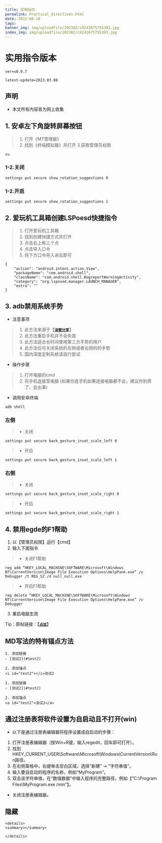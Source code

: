 ```yaml
---
title: 实用指令
permalink: Practical_directives.html
date: 2022-08-18
tags:
banner_img: img/uploadfile/202302/c9241675755393.jpg
index_img: img/uploadfile/202302/c9241675755393.jpg
---
```

# <i id="用指令版本"></i>实用指令版本
```
ver=v0.0.7

latest-update=2023.03.08

```

## <i id="声明"></i>声明
-  本文所有内容皆为网上收集

## <i id="安卓左下角旋转屏幕按钮"></i>1. 安卓左下角旋转屏幕按钮
> 1. 打开《MT管理器》
> 2. 找到《终端模拟器》并打开
> 3.获取管理员权限

```
su
```

### <i id="关闭"></i>1-2.关闭

```
settings put secure show_rotation_suggestions 0
```

### <i id="开启"></i>1-2.开启

```
settings put secure show_rotation_suggestions 1
```

## <i id="爱玩机工具箱创建LSPoesd快捷指令"></i>2. 爱玩机工具箱创建LSPoesd快捷指令
> 1. 打开爱玩机工具箱
> 2. 找到创建快捷方式并打开
> 3. 点击右上角三个点
> 4. 点击导入口令
> 5. 将下方口令导入进去即可

```
{
    "action": "android.intent.action.View",
    "packageName": "com.android.shell",
    "className": "com.android.shell.BugreportWarningActivity",
    "category": "org.lsposed.manager.LAUNCH_MANAGER",
    "extra": ""
}

```

## <i id="adb禁用系统手势"></i>3. adb禁用系统手势
- 注意事项
> 1. 此方法来源于【<u>[**`油管分享`**](https://youtu.be/92luOg5hK00 "油管分享")</u>】
> 2. 此方法重启手机并不会失效
> 3. 此方法适合长时间使用第三方手势的用户
> 4. 此方法仅可关闭系统的左侧或者右侧的的手势
> 5. 国内深度定制系统请自行尝试

- 操作步骤
> 1. 打开电脑的cmd
> 2. 将手机连接至电脑
(如果你连手机如果连接电脑都不会，建议你别弄了，会出事)

- 调用安卓终端

```
adb shell
```

### <i id="左侧"></i>左侧
> - 关闭

```
settings put secure back_gesture_inset_scale_left 0
```

> - 开启

```
settings put secure back_gesture_inset_scale_left 1
```

### <i id="右侧"></i>右侧
> - 关闭

```
settings put secure back_gesture_inset_scale_right 0
```

> - 开启

```
settings put secure back_gesture_inset_scale_right 1
```

## <i id="禁用egde的F1帮助"></i>4. 禁用egde的F1帮助
1. 以【管理员权限】运行【cmd】
2. 输入下面指令

> - 关闭F1帮助

```
reg add “HKEY_LOCAL_MACHINE\SOFTWARE\Microsoft\Windows NT\CurrentVersion\Image File Execution Options\HelpPane.exe” /v Debugger /t REG_SZ /d null_null.exe
```
> - 开启F1帮助

```
reg delete “HKEY_LOCAL_MACHINE\SOFTWARE\Microsoft\Windows NT\CurrentVersion\Image File Execution Options\HelpPane.exe” /v Debugger
```

3. 重启电脑生效

Tip：原帖链接：【<u>[**`点这`**](https://answers.microsoft.com/zh-hans/microsoftedge/forum/all/edge/3d52c45f-0c23-4359-afcd-20e07368e8f6 "点这")</u>】

## <i id="MD写法的特有锚点方法"></i>MD写法的特有锚点方法
```
1. 添加链接
- [测试2](#test2)

2. 添加锚点
<i id="test2"></i>测试2
```
```
1. 添加链接
- [测试2](#test2)

2. 添加锚点
<a id="test2">测试2</a>
```

## <i id="通过注册表将软件设置为自启动且不打开(win)"></i>通过注册表将软件设置为自启动且不打开(win)
- 以下是通过注册表编辑器将程序设置成自启动的步骤：
1. 打开注册表编辑器（按Win+R键，输入regedit，回车即可打开）。
2. 找到HKEY_CURRENT_USER\Software\Microsoft\Windows\CurrentVersion\Run路径。
3. 在右侧窗格中，右键单击空白区域，选择“新建” -> “字符串值”。
4. 输入要自启动的程序的名称，例如“MyProgram”。
5. 双击该字符串值，在“数值数据”中输入程序的完整路径，例如【“C:\Program Files\MyProgram.exe /min”】。
- 关闭注册表编辑器。

## <i id="隐藏"></i>隐藏
```
<details>
<summary></summary>

</details>
```